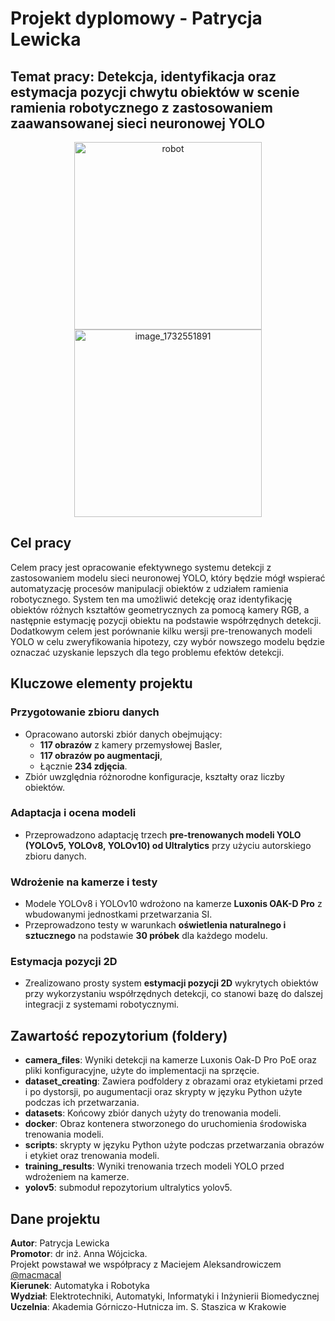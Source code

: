 # Projekt dyplomowy - Patrycja Lewicka

## Temat pracy: Detekcja, identyfikacja oraz estymacja pozycji chwytu obiektów w scenie ramienia robotycznego z zastosowaniem zaawansowanej sieci neuronowej YOLO


<p align="center">
  <img src="https://github.com/user-attachments/assets/bca1760c-0992-4122-80c1-342506b9dcce" alt="robot" width="300">
  <img src="https://github.com/user-attachments/assets/63537a03-5a56-48de-a1d0-b424f6fa782d" alt="image_1732551891" width="300">
</p>

## Cel pracy
Celem pracy jest opracowanie efektywnego systemu detekcji z zastosowaniem modelu sieci neuronowej YOLO, który będzie mógł wspierać automatyzację procesów manipulacji obiektów z udziałem ramienia robotycznego. System ten ma umożliwić detekcję oraz identyfikację obiektów różnych kształtów geometrycznych za pomocą kamery RGB, a następnie estymację pozycji obiektu na podstawie współrzędnych detekcji.
Dodatkowym celem jest porównanie kilku wersji pre-trenowanych modeli YOLO w celu zweryfikowania hipotezy, czy wybór nowszego modelu będzie oznaczać uzyskanie lepszych dla tego problemu efektów detekcji.

## Kluczowe elementy projektu

### Przygotowanie zbioru danych
- Opracowano autorski zbiór danych obejmujący:
  - **117 obrazów** z kamery przemysłowej Basler,
  - **117 obrazów po augmentacji**,
  - Łącznie **234 zdjęcia**.
- Zbiór uwzględnia różnorodne konfiguracje, kształty oraz liczby obiektów.

### Adaptacja i ocena modeli
- Przeprowadzono adaptację trzech **pre-trenowanych modeli YOLO (YOLOv5, YOLOv8, YOLOv10) od Ultralytics** przy użyciu autorskiego zbioru danych.

### Wdrożenie na kamerze i testy
- Modele YOLOv8 i YOLOv10 wdrożono na kamerze **Luxonis OAK-D Pro** z wbudowanymi jednostkami przetwarzania SI.
- Przeprowadzono testy w warunkach **oświetlenia naturalnego i sztucznego** na podstawie **30 próbek** dla każdego modelu.

### Estymacja pozycji 2D
- Zrealizowano prosty system **estymacji pozycji 2D** wykrytych obiektów przy wykorzystaniu współrzędnych detekcji, co stanowi bazę do dalszej integracji z systemami robotycznymi.

## Zawartość repozytorium (foldery)
- **camera_files**: Wyniki detekcji na kamerze Luxonis Oak-D Pro PoE oraz pliki konfiguracyjne, użyte do implementacji na sprzęcie.
- **dataset_creating**: Zawiera podfoldery z obrazami oraz etykietami przed i po dystorsji, po augumentacji oraz skrypty w języku Python użyte podczas ich przetwarzania.
- **datasets**: Końcowy zbiór danych użyty do trenowania modeli.
- **docker**: Obraz kontenera stworzonego do uruchomienia środowiska trenowania modeli.
- **scripts**: skrypty w języku Python użyte podczas przetwarzania obrazów i etykiet oraz trenowania modeli.
- **training_results**: Wyniki trenowania trzech modeli YOLO przed wdrożeniem na kamerze.
- **yolov5**: submoduł repozytorium ultralytics yolov5.

## Dane projektu
**Autor**: Patrycja Lewicka  
**Promotor**: dr inż. Anna Wójcicka.  
Projekt powstawał we współpracy z Maciejem Aleksandrowiczem [@macmacal](https://macmacal.github.io/)  
**Kierunek**: Automatyka i Robotyka  
**Wydział**: Elektrotechniki, Automatyki, Informatyki i Inżynierii Biomedycznej  
**Uczelnia**: Akademia Górniczo-Hutnicza im. S. Staszica w Krakowie  
